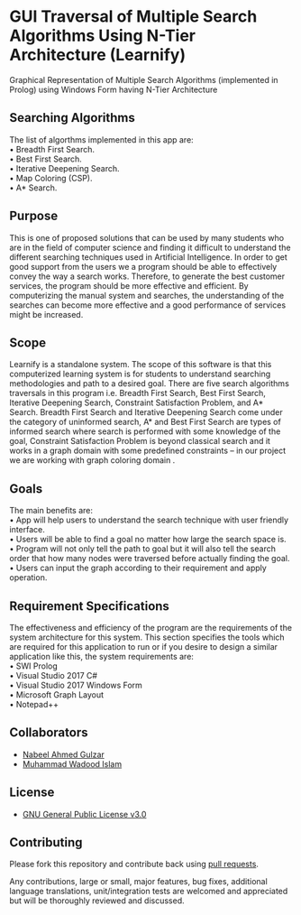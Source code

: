 # GUI Traversal of Multiple Search Algorithms Using N-Tier Architecture (Learnify)
Graphical Representation of Multiple Search Algorithms (implemented in Prolog) using Windows Form having N-Tier Architecture

## Searching Algorithms
The list of algorthms implemented in this app are:  <br />
•	Breadth First Search. <br />
•	Best First Search.<br />
•	Iterative Deepening Search.<br />
•	Map Coloring (CSP).<br />
•	A* Search.<br />

## Purpose

This is one of proposed solutions that can be used by many students who are in the field of computer science and finding it difficult to understand the different searching techniques used in Artificial Intelligence. In order to get good support from the users we a program should be able to effectively convey the way a search works. Therefore, to generate the best customer services, the program should be more effective and efficient. By computerizing the manual system and searches, the understanding of the searches can become more effective and a good performance of services might be increased.

## Scope 

Learnify is a standalone system. The scope of this software is that this computerized learning system is for students to understand searching methodologies and path to a desired goal. There are five search algorithms traversals in this program i.e. Breadth First Search, Best First Search, Iterative Deepening Search, Constraint Satisfaction Problem, and A* Search. Breadth First Search and Iterative Deepening Search come under the category of uninformed search, A* and Best First Search are types of informed search where search is performed with some knowledge of the goal, Constraint Satisfaction Problem is beyond classical search and it works in a graph domain with some predefined constraints – in our project we are working with graph coloring domain .

## Goals

The main benefits are: <br />
•	App will help users to understand the search technique with user friendly interface. <br />
•	Users will be able to find a goal no matter how large the search space is. <br />
•	Program will not only tell the path to goal but it will also tell the search order that how many nodes were traversed before actually finding the goal. <br />
•	Users can input the graph according to their requirement and apply operation. <br />

## Requirement Specifications
The effectiveness and efficiency of the program are the requirements of the system architecture for this system. This section specifies the tools which are required for this application to run or if you desire to design a similar application like this, the system requirements are: <br />
•	SWI Prolog <br />
•	Visual Studio 2017 C# <br />
•	Visual Studio 2017 Windows Form <br />
•	Microsoft Graph Layout <br />
•	Notepad++ <br />

## Collaborators

* [Nabeel Ahmed Gulzar](https://github.com/NabeelGulzar)
* [Muhammad Wadood Islam](https://github.com/wadoodislam)

## License

* [GNU General Public License v3.0](https://www.gnu.org/licenses/gpl-3.0.en.html)

## Contributing

Please fork this repository and contribute back using
[pull requests](https://github.com/sohaibrabbani/GUI-traversal-of-Multiple-Search-Algorithms-Using-N-Tier-Architecture/pulls).

Any contributions, large or small, major features, bug fixes, additional
language translations, unit/integration tests are welcomed and appreciated
but will be thoroughly reviewed and discussed.
